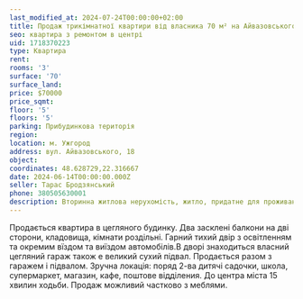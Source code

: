 ```yaml
---
last_modified_at: 2024-07-24T00:00:00+02:00
title: Продаж трикімнатної квартири від власника 70 м² на Айвазовського
seo: квартира з ремонтом в центрі
uid: 1718370223
type: Квартира
rent:
rooms: '3'
surface: '70'
surface_land:
price: $70000
price_sqmt:
floor: '5'
floors: '5'
parking: Прибудинкова територія
region:
location: м. Ужгород
address: вул. Айвазовського, 18
object:
coordinates: 48.628729,22.316667
date: 2024-06-14T00:00:00.000Z
seller: Тарас Бродзянський
phone: 380505630001
description: Вторинна житлова нерухомість, житло, придатне для проживання
---
```


Продається квартира в цегляного будинку. Два засклені балкони на дві сторони, кладовища, кімнати роздільні. Гарний тихий двір з освітленням та окремим вїздом та виїздом автомобілів.В дворі знаходиться власний цегляний гараж також е великий сухий підвал. Продається разом з гаражем і підвалом.
Зручна локація: поряд 2-ва дитячі садочки, школа, супермаркет, магазин, кафе, поштове відділения. До центра міста 15 хвилин ходьби. Продаж можливий частково з меблями.
